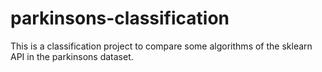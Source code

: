 # parkinsons-classification
This is a classification project to compare some algorithms of the sklearn API in the parkinsons dataset. 
